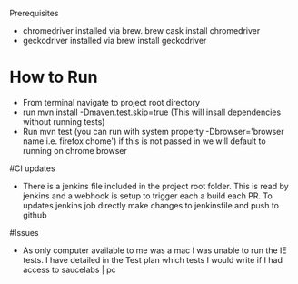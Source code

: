 Prerequisites 
- chromedriver installed via brew. brew cask install chromedriver
- geckodriver installed via brew install geckodriver

# How to Run
- From terminal navigate to project root directory 
- run mvn install -Dmaven.test.skip=true (This will insall dependencies without running tests)
- Run mvn test (you can run with system property -Dbrowser='browser name i.e. firefox chome')  if this is not passed in we will default to running on chrome browser

#CI updates
- There is a jenkins file included in the project root folder.
This is read by jenkins and a webhook is setup to trigger each a build
each PR. To updates jenkins job directly make changes to jenkinsfile and push to github

#Issues
- As only computer available to me was a mac I was unable to 
run the IE tests. I have detailed in the Test plan which tests
I would write if I had access to saucelabs | pc 
